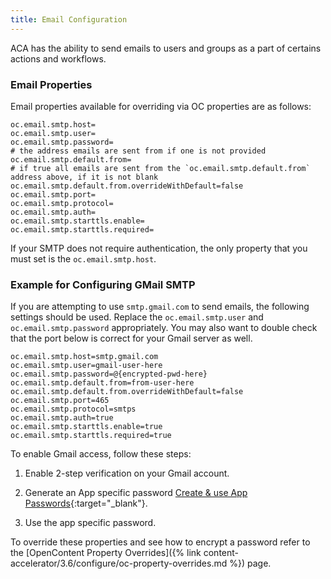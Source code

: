 ```yaml
---
title: Email Configuration
---
```


ACA has the ability to send emails to users and groups as a part of certains actions and workflows.

### Email Properties

Email properties available for overriding via OC properties are as follows:

```properties
oc.email.smtp.host=
oc.email.smtp.user=
oc.email.smtp.password=
# the address emails are sent from if one is not provided
oc.email.smtp.default.from=
# if true all emails are sent from the `oc.email.smtp.default.from` address above, if it is not blank
oc.email.smtp.default.from.overrideWithDefault=false
oc.email.smtp.port=
oc.email.smtp.protocol=
oc.email.smtp.auth=
oc.email.smtp.starttls.enable=
oc.email.smtp.starttls.required=
```

If your SMTP does not require authentication, the only property that you must set is the `oc.email.smtp.host`.

### Example for Configuring GMail SMTP

If you are attempting to use `smtp.gmail.com` to send emails, the following settings should be used.  Replace the `oc.email.smtp.user` and `oc.email.smtp.password` appropriately.  You may also want to double check that the port below is correct for your Gmail server as well.

```properties
oc.email.smtp.host=smtp.gmail.com
oc.email.smtp.user=gmail-user-here
oc.email.smtp.password=@{encrypted-pwd-here}
oc.email.smtp.default.from=from-user-here
oc.email.smtp.default.from.overrideWithDefault=false
oc.email.smtp.port=465
oc.email.smtp.protocol=smtps
oc.email.smtp.auth=true
oc.email.smtp.starttls.enable=true
oc.email.smtp.starttls.required=true
```

To enable Gmail access, follow these steps:

1. Enable 2-step verification on your Gmail account.

2. Generate an App specific password [Create & use App Passwords](https://support.google.com/accounts/answer/185833#:~:text=to%2520your%2520data.-,sign%2520in%2520with%2520app%2520passwords,-Tip%253A%2520App%2520Passwords){:target="_blank"}.

3. Use the app specific password.

To override these properties and see how to encrypt a password refer to the [OpenContent Property Overrides]({% link content-accelerator/3.6/configure/oc-property-overrides.md %}) page.
